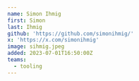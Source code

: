 ```yaml
---
name: Simon Ihmig
first: Simon
last: Ihmig
github: 'https://github.com/simonihmig/'
x: 'https://x.com/simonihmig' 
image: sihmig.jpeg
added: 2023-07-01T16:50:00Z
teams:
  - tooling
---
```

